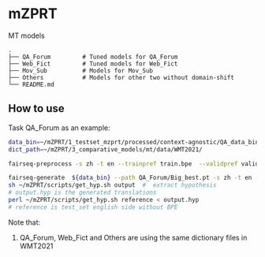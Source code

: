 # mZPRT

MT models

    .
    ├── QA_Forum         # Tuned models for QA_Forum
    ├── Web_Fict         # Tuned models for Web_Fict
    ├── Mov_Sub          # Models for Mov_Sub
    ├── Others           # Models for other two without domain-shift
    └── README.md



## How to use

Task QA_Forum as an example:

```bash
data_bin=~/mZPRT/1_testset_mzprt/processed/context-agnostic/QA_data_bin/
dict_path=~/mZPRT/3_comparative_models/mt/data/WMT2021/

fairseq-preprocess -s zh -t en --trainpref train.bpe  --validpref valid.bpe --destdir ${data_bin} --workers 20 --srcdict ${dict_path}/dict.zh.txt --tgtdict ${dict_path}/dict.en.txt

fairseq-generate  ${data_bin} --path QA_Forum/Big_best.pt -s zh -t en --lenpen 1.2 --remove-bpe --beam 5 > output
sh ~/mZPRT/scripts/get_hyp.sh output  #  extract hypothesis
# output.hyp is the generated translations
perl ~/mZPRT/scripts/get_hyp.sh reference < output.hyp
# reference is test_set english side without BPE
```

Note that:

1. QA_Forum, Web_Fict and Others are using the same dictionary files in WMT2021

   

